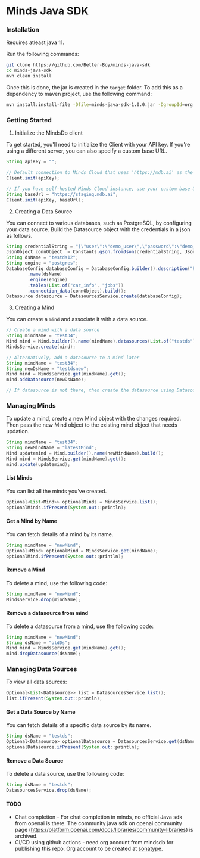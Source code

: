 # Minds Java SDK

### Installation

Requires atleast java 11.

Run the following commands:

```bash
git clone https://github.com/Better-Boy/minds-java-sdk
cd minds-java-sdk
mvn clean install
```

Once this is done, the jar is created in the `target` folder. To add this as a dependency to maven project, use the following command:

```bash
mvn install:install-file -Dfile=minds-java-sdk-1.0.0.jar -DgroupId=org.mindsdb.sdk -DartifactId=minds-java-sdk -Dversion=1.0.0 -Dpackaging=jar
```


### Getting Started

1. Initialize the MindsDb client

To get started, you'll need to initialize the Client with your API key. If you're using a different server, you can also specify a custom base URL.

```java
String apiKey = "";

// Default connection to Minds Cloud that uses 'https://mdb.ai' as the base URL
Client.init(apiKey);

// If you have self-hosted Minds Cloud instance, use your custom base URL
String baseUrl = "https://staging.mdb.ai";
Client.init(apiKey, baseUrl);
```


2. Creating a Data Source

You can connect to various databases, such as PostgreSQL, by configuring your data source. Build the Datasource object with the credentials in a json as follows.

```java
String credentialString = "{\"user\":\"demo_user\",\"password\":\"demo_password\",\"host\":\"samples.mindsdb.com\",\"port\":5432,\"database\":\"demo\",\"schema\":\"demo_data\"}";
JsonObject connObject  = Constants.gson.fromJson(credentialString, JsonObject.class);
String dsName = "testds12";
String engine = "postgres";
DatabaseConfig databaseConfig = DatabaseConfig.builder().description("Postgres database")
        .name(dsName)
        .engine(engine)
        .tables(List.of("car_info", "jobs"))
        .connection_data(connObject).build();
Datasource datasource = DatasourcesService.create(databaseConfig);
```

3. Creating a Mind

You can create a `mind` and associate it with a data source.

```java
// Create a mind with a data source
String mindName = "test34";
Mind mind = Mind.builder().name(mindName).datasources(List.of("testds")).build();
MindsService.create(mind);

// Alternatively, add a datasource to a mind later
String mindName = "test34";
String newDsName = "testdsnew";
Mind mind = MindsService.get(mindName).get();
mind.addDatasource(newDsName);

// If datasource is not there, then create the datasource using DatasourcesService.create
```

### Managing Minds

To update a mind, create a new Mind object with the changes required. Then pass the new Mind object to the existing mind object that needs updation.

```java
String mindName = "test34";
String newMindName = "latestMind";
Mind updatemind = Mind.builder().name(newMindName).build();
Mind mind = MindsService.get(mindName).get();
mind.update(updatemind);
```

#### List Minds

You can list all the minds you’ve created.

```java
Optional<List<Mind>> optionalMinds = MindsService.list();
optionalMinds.ifPresent(System.out::println);
```

#### Get a Mind by Name

You can fetch details of a mind by its name.

```java
String mindName = "newMind";
Optional<Mind> optionalMind = MindsService.get(mindName);
optionalMind.ifPresent(System.out::println);
```

#### Remove a Mind

To delete a mind, use the following code:

```java
String mindName = "newMind";
MindsService.drop(mindName);
```

#### Remove a datasource from mind

To delete a datasource from a mind, use the following code:

```java
String mindName = "newMind";
String dsName = "oldDs";
Mind mind = MindsService.get(mindName).get();
mind.dropDatasource(dsName);
```

### Managing Data Sources

To view all data sources:

```java
Optional<List<Datasource>> list = DatasourcesService.list();
list.ifPresent(System.out::println);
```

#### Get a Data Source by Name

You can fetch details of a specific data source by its name.

```java
String dsName = "testds";
Optional<Datasource> optionalDatasource = DatasourcesService.get(dsName);
optionalDatasource.ifPresent(System.out::println);
```

#### Remove a Data Source

To delete a data source, use the following code:

```java
String dsName = "testds";
DatasourcesService.drop(dsName);
```

#### TODO

- Chat completion - For chat completion in minds, no official Java sdk from openai is there. The community java sdk on openai community page (https://platform.openai.com/docs/libraries/community-libraries) is archived.
- CI/CD using github actions - need org account from mindsdb for publishing this repo. Org account to be created at [sonatype](https://central.sonatype.com/).

